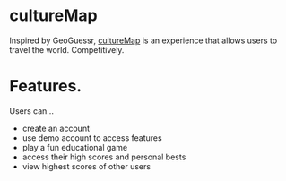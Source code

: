 # cultureMap

Inspired by GeoGuessr, [cultureMap][culturemap] is an experience that allows users to travel the world. Competitively.

# Features.

Users can...
  - create an account
  - use demo account to access features
  - play a fun educational game
  - access their high scores and personal bests
  - view highest scores of other users

[culturemap]: culturemap.site
